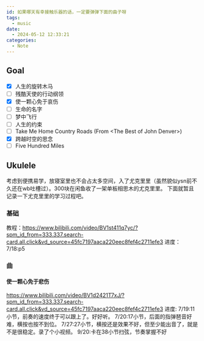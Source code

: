 ```yaml
---
id: 如果哪天有幸接触乐器的话，一定要弹弹下面的曲子呀
tags:
  - music
date:
  - 2024-05-12 12:33:21
categories:
  - Note
---
```

## Goal
- [x] 人生的旋转木马
- [ ] 残酷天使的行动纲领
- [x] 使一颗心免于哀伤
- [ ] 生命的名字
- [ ] 梦中飞行
- [ ] 人生的约束
- [ ] Take Me Home Country Roads (From \<The Best of John Denver\>)
- [x] 跨越时空的思念
- [ ] Five Hundred Miles

## Ukulele
考虑到便携易学，放寝室里也不会占太多空间，入了尤克里里（虽然貌似ysn前不久还在wb吐槽过）。300块在闲鱼收了一架单板相思木的尤克里里。
下面就暂且记录一下尤克里里的学习过程吧。
### 基础
教程：https://www.bilibili.com/video/BV1st411q7yc/?spm_id_from=333.337.search-card.all.click&vd_source=45fc7197aaca220eec8fef4c2711efe3
进度：
7/18:p5

### 曲
#### 使一颗心免于悲伤
https://www.bilibili.com/video/BV1d2421T7xJ/?spm_id_from=333.337.search-card.all.click&vd_source=45fc7197aaca220eec8fef4c2711efe3
进度:
7/19:11小节，前奏的速度终于可以跟上了。好好听。
7/20:17小节，后面的指弹琶音好难，横按也按不到位。
7/27:27小节，横按还是效果不好，但至少能出音了，就是不是很稳定。录了个小视频。
9/20:卡在38小节扫弦，节奏掌握不好